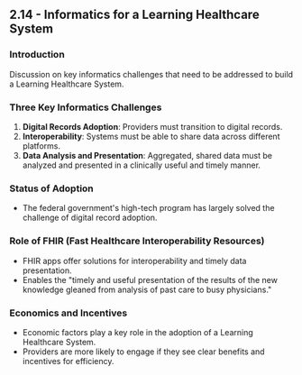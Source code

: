 ## 2.14 - Informatics for a Learning Healthcare System

### Introduction
Discussion on key informatics challenges that need to be addressed to build a Learning Healthcare System.

### Three Key Informatics Challenges
1. **Digital Records Adoption**: Providers must transition to digital records.
2. **Interoperability**: Systems must be able to share data across different platforms.
3. **Data Analysis and Presentation**: Aggregated, shared data must be analyzed and presented in a clinically useful and timely manner.

### Status of Adoption
- The federal government's high-tech program has largely solved the challenge of digital record adoption.

### Role of FHIR (Fast Healthcare Interoperability Resources)
- FHIR apps offer solutions for interoperability and timely data presentation.
- Enables the "timely and useful presentation of the results of the new knowledge gleaned from analysis of past care to busy physicians."

### Economics and Incentives
- Economic factors play a key role in the adoption of a Learning Healthcare System.
- Providers are more likely to engage if they see clear benefits and incentives for efficiency.
